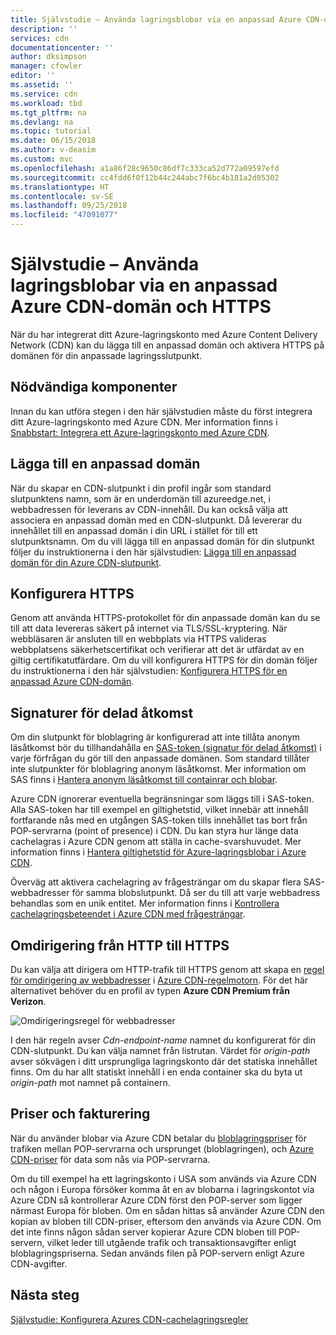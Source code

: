 ```yaml
---
title: Självstudie – Använda lagringsblobar via en anpassad Azure CDN-domän och HTTPS | Microsoft Docs
description: ''
services: cdn
documentationcenter: ''
author: dksimpson
manager: cfowler
editor: ''
ms.assetid: ''
ms.service: cdn
ms.workload: tbd
ms.tgt_pltfrm: na
ms.devlang: na
ms.topic: tutorial
ms.date: 06/15/2018
ms.author: v-deasim
ms.custom: mvc
ms.openlocfilehash: a1a86f28c9650c86df7c333ca52d772a09597efd
ms.sourcegitcommit: cc4fdd6f0f12b44c244abc7f6bc4b181a2d05302
ms.translationtype: HT
ms.contentlocale: sv-SE
ms.lasthandoff: 09/25/2018
ms.locfileid: "47091077"
---
```

# <a name="tutorial-access-storage-blobs-using-an-azure-cdn-custom-domain-over-https"></a>Självstudie – Använda lagringsblobar via en anpassad Azure CDN-domän och HTTPS

När du har integrerat ditt Azure-lagringskonto med Azure Content Delivery Network (CDN) kan du lägga till en anpassad domän och aktivera HTTPS på domänen för din anpassade lagringsslutpunkt. 

## <a name="prerequisites"></a>Nödvändiga komponenter

Innan du kan utföra stegen i den här självstudien måste du först integrera ditt Azure-lagringskonto med Azure CDN. Mer information finns i [Snabbstart: Integrera ett Azure-lagringskonto med Azure CDN](cdn-create-a-storage-account-with-cdn.md).

## <a name="add-a-custom-domain"></a>Lägga till en anpassad domän
När du skapar en CDN-slutpunkt i din profil ingår som standard slutpunktens namn, som är en underdomän till azureedge.net, i webbadressen för leverans av CDN-innehåll. Du kan också välja att associera en anpassad domän med en CDN-slutpunkt. Då levererar du innehållet till en anpassad domän i din URL i stället för till ett slutpunktsnamn. Om du vill lägga till en anpassad domän för din slutpunkt följer du instruktionerna i den här självstudien: [Lägga till en anpassad domän för din Azure CDN-slutpunkt](cdn-map-content-to-custom-domain.md).

## <a name="configure-https"></a>Konfigurera HTTPS
Genom att använda HTTPS-protokollet för din anpassade domän kan du se till att data levereras säkert på internet via TLS/SSL-kryptering. När webbläsaren är ansluten till en webbplats via HTTPS valideras webbplatsens säkerhetscertifikat och verifierar att det är utfärdat av en giltig certifikatutfärdare. Om du vill konfigurera HTTPS för din domän följer du instruktionerna i den här självstudien: [Konfigurera HTTPS för en anpassad Azure CDN-domän](cdn-custom-ssl.md).

## <a name="shared-access-signatures"></a>Signaturer för delad åtkomst
Om din slutpunkt för bloblagring är konfigurerad att inte tillåta anonym läsåtkomst bör du tillhandahålla en [SAS-token (signatur för delad åtkomst)](cdn-sas-storage-support.md) i varje förfrågan du gör till den anpassade domänen. Som standard tillåter inte slutpunkter för bloblagring anonym läsåtkomst. Mer information om SAS finns i [Hantera anonym läsåtkomst till containrar och blobar](../storage/blobs/storage-manage-access-to-resources.md).

Azure CDN ignorerar eventuella begränsningar som läggs till i SAS-token. Alla SAS-token har till exempel en giltighetstid, vilket innebär att innehåll fortfarande nås med en utgången SAS-token tills innehållet tas bort från POP-servrarna (point of presence) i CDN. Du kan styra hur länge data cachelagras i Azure CDN genom att ställa in cache-svarshuvudet. Mer information finns i [Hantera giltighetstid för Azure-lagringsblobar i Azure CDN](cdn-manage-expiration-of-blob-content.md).

Överväg att aktivera cachelagring av frågesträngar om du skapar flera SAS-webbadresser för samma blobslutpunkt. Då ser du till att varje webbadress behandlas som en unik entitet. Mer information finns i [Kontrollera cachelagringsbeteendet i Azure CDN med frågesträngar](cdn-query-string.md).

## <a name="http-to-https-redirection"></a>Omdirigering från HTTP till HTTPS
Du kan välja att dirigera om HTTP-trafik till HTTPS genom att skapa en [regel för omdirigering av webbadresser](cdn-rules-engine-reference-features.md#url-redirect) i [Azure CDN-regelmotorn](cdn-rules-engine.md). För det här alternativet behöver du en profil av typen **Azure CDN Premium från Verizon**. 

![Omdirigeringsregel för webbadresser](./media/cdn-storage-custom-domain-https/cdn-url-redirect-rule.png)

I den här regeln avser *Cdn-endpoint-name* namnet du konfigurerat för din CDN-slutpunkt. Du kan välja namnet från listrutan. Värdet för *origin-path* avser sökvägen i ditt ursprungliga lagringskonto där det statiska innehållet finns. Om du har allt statiskt innehåll i en enda container ska du byta ut *origin-path* mot namnet på containern.

## <a name="pricing-and-billing"></a>Priser och fakturering
När du använder blobar via Azure CDN betalar du [bloblagringspriser](https://azure.microsoft.com/pricing/details/storage/blobs/) för trafiken mellan POP-servrarna och ursprunget (bloblagringen), och [Azure CDN-priser](https://azure.microsoft.com/pricing/details/cdn/) för data som nås via POP-servrarna.

Om du till exempel ha ett lagringskonto i USA som används via Azure CDN och någon i Europa försöker komma åt en av blobarna i lagringskontot via Azure CDN så kontrollerar Azure CDN först den POP-server som ligger närmast Europa för bloben. Om en sådan hittas så använder Azure CDN den kopian av bloben till CDN-priser, eftersom den används via Azure CDN. Om det inte finns någon sådan server kopierar Azure CDN bloben till POP-servern, vilket leder till utgående trafik och transaktionsavgifter enligt bloblagringspriserna. Sedan används filen på POP-servern enligt Azure CDN-avgifter.

## <a name="next-steps"></a>Nästa steg
[Självstudie: Konfigurera Azures CDN-cachelagringsregler](cdn-caching-rules-tutorial.md)




